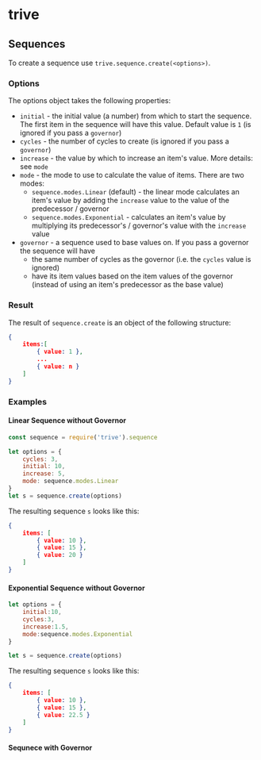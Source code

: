 # trive


## Sequences

To create a sequence use `trive.sequence.create(<options>)`.

### Options

The options object takes the following properties:

* `initial` - the initial value (a number) from which to start the sequence. The first item in the sequence will have this value. Default value is `1` (is ignored if you pass a `governor`)
* `cycles` - the number of cycles to create (is ignored if you pass a `governor`)
* `increase` - the value by which to increase an item's value. More details: see `mode`
* `mode` - the mode to use to calculate the value of items. There are two modes:
    * `sequence.modes.Linear` (default) - the linear mode calculates an item's value by adding the `increase` value to the value of the predecessor / governor
    * `sequence.modes.Exponential` - calculates an item's value by multiplying its predecessor's / governor's value with the `increase` value
* `governor` - a sequence used to base values on. If you pass a governor the sequence will have
    * the same number of cycles as the governor (i.e. the `cycles` value is ignored)
    * have its item values based on the item values of the governor (instead of using an item's predecessor as the base value)
     
### Result

The result of `sequence.create` is an object of the following structure:

```json
{
    items:[
        { value: 1 },
        ...
        { value: n }
    ]
}
```
    
    
### Examples

#### Linear Sequence without Governor

```javascript
const sequence = require('trive').sequence

let options = {
    cycles: 3,
    initial: 10,
    increase: 5,
    mode: sequence.modes.Linear
}
let s = sequence.create(options)
```

The resulting sequence `s` looks like this:

```json
{
    items: [
        { value: 10 },
        { value: 15 },
        { value: 20 }
    ]
}
```

#### Exponential Sequence without Governor

```javascript
let options = {
    initial:10,
    cycles:3,
    increase:1.5,
    mode:sequence.modes.Exponential
}

let s = sequence.create(options)
```

The resulting sequence `s` looks like this:

```json
{
    items: [
        { value: 10 },
        { value: 15 },
        { value: 22.5 }
    ]
}
``` 


#### Sequnece with Governor